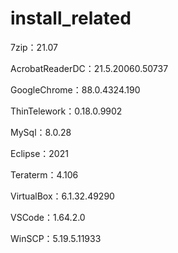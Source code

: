 # install_related


7zip：21.07

AcrobatReaderDC：21.5.20060.50737

GoogleChrome：88.0.4324.190

ThinTelework：0.18.0.9902

MySql：8.0.28

Eclipse：2021

Teraterm：4.106

VirtualBox：6.1.32.49290

VSCode：1.64.2.0

WinSCP：5.19.5.11933
